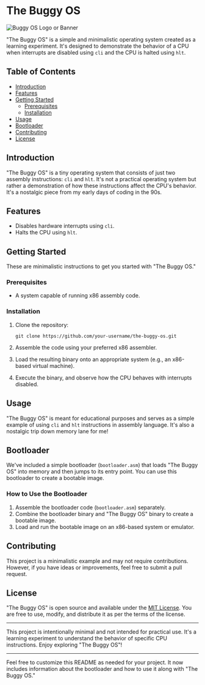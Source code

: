 # The Buggy OS

![Buggy OS Logo or Banner](link-to-image.png)

"The Buggy OS" is a simple and minimalistic operating system created as a learning experiment. It's designed to demonstrate the behavior of a CPU when interrupts are disabled using `cli` and the CPU is halted using `hlt`.

## Table of Contents
- [Introduction](#introduction)
- [Features](#features)
- [Getting Started](#getting-started)
  - [Prerequisites](#prerequisites)
  - [Installation](#installation)
- [Usage](#usage)
- [Bootloader](#bootloader)
- [Contributing](#contributing)
- [License](#license)

## Introduction

"The Buggy OS" is a tiny operating system that consists of just two assembly instructions: `cli` and `hlt`. It's not a practical operating system but rather a demonstration of how these instructions affect the CPU's behavior. It's a nostalgic piece from my early days of coding in the 90s.

## Features

- Disables hardware interrupts using `cli`.
- Halts the CPU using `hlt`.

## Getting Started

These are minimalistic instructions to get you started with "The Buggy OS."

### Prerequisites

- A system capable of running x86 assembly code.

### Installation

1. Clone the repository:

   ```shell
   git clone https://github.com/your-username/the-buggy-os.git
   ```

2. Assemble the code using your preferred x86 assembler.

3. Load the resulting binary onto an appropriate system (e.g., an x86-based virtual machine).

4. Execute the binary, and observe how the CPU behaves with interrupts disabled.

## Usage

"The Buggy OS" is meant for educational purposes and serves as a simple example of using `cli` and `hlt` instructions in assembly language. It's also a nostalgic trip down memory lane for me!

## Bootloader

We've included a simple bootloader (`bootloader.asm`) that loads "The Buggy OS" into memory and then jumps to its entry point. You can use this bootloader to create a bootable image.

### How to Use the Bootloader

1. Assemble the bootloader code (`bootloader.asm`) separately.
2. Combine the bootloader binary and "The Buggy OS" binary to create a bootable image.
3. Load and run the bootable image on an x86-based system or emulator.

## Contributing

This project is a minimalistic example and may not require contributions. However, if you have ideas or improvements, feel free to submit a pull request.

## License

"The Buggy OS" is open source and available under the [MIT License](LICENSE). You are free to use, modify, and distribute it as per the terms of the license.

---

This project is intentionally minimal and not intended for practical use. It's a learning experiment to understand the behavior of specific CPU instructions. Enjoy exploring "The Buggy OS"!

---

Feel free to customize this README as needed for your project. It now includes information about the bootloader and how to use it along with "The Buggy OS."
